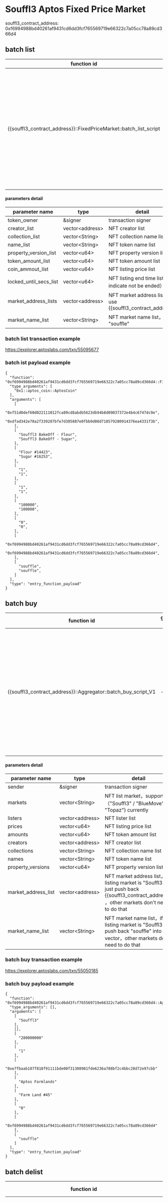 # Souffl3 Aptos Fixed Price Market

souffl3_contract_address: 0xf6994988bd40261af9431cd6dd3fcf765569719e66322c7a05cc78a89cd366d4


## batch list 


| function id | generics type | parameters  |
|------|--|---|
| {{souffl3_contract_address}}::FixedPriceMarket::batch_list_script | 0x1::aptos_coin::AptosCoin |  token_owner: &signer<br>creator_lists: vector\<address\><br>collection_lists: vector\<String\><br>name_lists: vector\<String\><br>property_version_lists: vector\<u64\><br>token_amount_lists: vector\<u64\><br>coin_amount_lists: vector\<u64\><br>locked_until_secs_lists: vector\<u64\><br>market_address_lists: vector\<address\><br>market_name_lists: vector\<String\>   |


#### parameters detail
| parameter name | type | detail  |
|------|--|---|
| token_owner | &signer | transaction signer |
| creator_list | vector\<address\> | NFT creator list |
| collection_list | vector\<String\> | NFT collection name list |
| name_list | vector\<String\> | NFT token name list |
| property_version_list | vector\<u64\> | NFT property version list |
| token_amount_list | vector\<u64\> | NFT token amount list |
| coin_ammout_list | vector\<u64\> | NFT listing price list |
| locked_until_secs_list | vector\<u64\> | NFT listing end time list（0 indicate not be ended） |
| market_address_lists | vector\<address\> | NFT market address list，use {{souffl3_contract_address}} |
| market_name_list | vector\<String\> | NFT market name list， use "souffle" |

### batch list transaction example

https://explorer.aptoslabs.com/txn/55095677


### batch ist payload example

```
{
  "function": "0xf6994988bd40261af9431cd6dd3fcf765569719e66322c7a05cc78a89cd366d4::FixedPriceMarket::batch_list_script",
  "type_arguments": [
    "0x1::aptos_coin::AptosCoin"
  ],
  "arguments": [
    [
      "0xf51d0def60d022111012fca89cd8abdb5623db94b8d09037372e4b4c6747dc9e",
      "0xdfad342e78a2f339287bfe7d305887e0fbb9d08d718579280914376ea4331f3b",
    ],
    [
      "Souffl3 BakeOff - Flour",
      "Souffl3 BakeOff - Sugar",
    ],
    [
      "Flour #14423",
      "Sugar #16253",
    ],
    [
      "1",
      "1",
    ],
    [
      "1",
      "1",
    ],
    [
      "100000",
      "100000",
    ],
    [
      "0",
      "0",
    ],
    [
      "0xf6994988bd40261af9431cd6dd3fcf765569719e66322c7a05cc78a89cd366d4",
      "0xf6994988bd40261af9431cd6dd3fcf765569719e66322c7a05cc78a89cd366d4",
    ],
    [
      "souffle",
      "souffle",
    ]
  ],
  "type": "entry_function_payload"
}
```

##  batch buy 

| function id | generics type | parameters  |
|------|--|---|
| {{souffl3_contract_address}}::Aggregator::batch_buy_script_V1 | - | sender: &signer<br>markets: vector\<String\><br>listers: vector\<address\><br>prices: vector\<u64\><br>amounts: vector\<u64\><br>creators: vector\<address\><br>collections: vector\<String\><br>names: vector\<String\><br>property_versions: vector\<u64\><br>market_address_lists: vector\<address\><br>market_name_lists: vector\<String\>  |

#### parameters detail
| parameter name | type | detail  |
|------|--|---|
| sender | &signer | transaction signer |
| markets | vector\<String\> | NFT list market，support（"Souffl3" / "BlueMove" / "Topaz") currently |
| listers | vector\<address\> | NFT lister list |
| prices | vector\<u64\> | NFT listing price list |
| amounts | vector\<u64\> | NFT token amount list |
| creators | vector\<address\> | NFT creator list |
| collections | vector\<String\> | NFT collection name list |
| names | vector\<String\> | NFT token name list |
| property_versions | vector\<u64\> | NFT property version list |
| market_address_list | vector\<address\> | NFT market address list，if listing market is "Souffl3", just push back {{souffl3_contract_address}} ，other markets don't need to do that |
| market_name_list | vector\<String\> | NFT market name list，if listing market is "Souffl3", push back "souffle" into vector，other markets don't need to do that |

### batch buy transaction example

https://explorer.aptoslabs.com/txn/55050185


### batch buy payload example

```
{
  "function": "0xf6994988bd40261af9431cd6dd3fcf765569719e66322c7a05cc78a89cd366d4::Aggregator::batch_buy_script_V1",
  "type_arguments": [],
  "arguments": [
    [
      "Souffl3"
    ],
    [],
    [
      "280000000"
    ],
    [
      "1"
    ],
    [
      "0xe7fbaab107f818f91111bde00f31308981fde6236a788bf2c4bbc28d72e97cbb"
    ],
    [
      "Aptos Farmlands"
    ],
    [
      "Farm Land #45"
    ],
    [
      "0"
    ],
    [
      "0xf6994988bd40261af9431cd6dd3fcf765569719e66322c7a05cc78a89cd366d4"
    ],
    [
      "souffle"
    ]
  ],
  "type": "entry_function_payload"
}

```

## batch delist

| function id | generics type | parameters  |
|------|--|---|
| {{souffl3_contract_address}}::Aggregator::batch_delist_script_V1 | - | sender: &signer<br>markets: vector\<String\><br>amounts: vector\<u64\><br>creators: vector\<address\><br>collections: vector\<String\><br>names: vector\<String\><br>property_versions: vector\<u64\><br>market_address_lists: vector\<address\><br>market_name_lists: vector\<String\>  |


#### parameters detail
| parameter name | type | detail  |
|------|--|---|
| sender | &signer | transaction signer |
| markets | vector\<String\> | NFT listing market，support（"Souffl3" / "BlueMove" / "Topaz") currently |
| amounts | vector\<u64\> | NFT token amount list |
| creators | vector\<address\> | NFT creator list |
| collections | vector\<String\> | NFT collection name list |
| names | vector\<String\> | NFT token name list |
| property_versions | vector\<u64\> | NFT property version list |
| market_address_list | vector\<address\> | NFT market address list，if listing market is "Souffl3", just push back {{souffl3_contract_address}} ，other markets don't need to do that |
| market_name_list | vector\<String\> | NFT market name list，if listing market is "Souffl3", push back "souffle" into vector，other markets don't need to do that |

### batch delist transaction example

https://explorer.aptoslabs.com/txn/55014220

### batch delist payload example

```
{
  "function": "0xf6994988bd40261af9431cd6dd3fcf765569719e66322c7a05cc78a89cd366d4::Aggregator::batch_delist_script_V1",
  "type_arguments": [],
  "arguments": [
    [
      "Souffl3"
    ],
    [
      "1"
    ],
    [
      "0x829290d9fc84d4da0db3f9274d7a4bf098630055f996da415c60fc9ebd0ea982"
    ],
    [
      "P-GANG"
    ],
    [
      "P-GANG #123"
    ],
    [
      "0"
    ],
    [
      "0xf6994988bd40261af9431cd6dd3fcf765569719e66322c7a05cc78a89cd366d4"
    ],
    [
      "souffle"
    ]
  ],
  "type": "entry_function_payload"
}
```

## batch_change_price


| function id | generics type | parameters  |
|------|--|---|
| {{souffl3_contract_address}}::Aggregator::batch_change_price_script_V1 | - | sender: &signer<br>markets: vector\<String\><br>creators: vector\<address\><br>collections: vector\<String\><br>names: vector\<String\><br>property_versions: vector\<u64\><br>amounts: vector\<u64\><br>prices: vector\<u64\><br>locked_until_secs_list: vector\<u64\><br>market_address_lists: vector\<address\><br>market_name_list: vector\<String\>  |

#### parameters detail
| parameter name | type | detail |
|------|--|---|
| sender | &signer | transaction signer |
| markets | vector\<String\> | NFT listing market，support（"Souffl3" / "BlueMove" / "Topaz") currently |
| creators | vector\<address\> | NFT creator list |
| collections | vector\<String\> | NFT collection name list |
| names | vector\<String\> | NFT token name list |
| property_versions | vector\<u64\> | NFT property version list |
| amounts | vector\<u64\> | NFT token amount list |
| prices | vector\<u64\> | NFT changing price list |
| locked_until_secs_list | vector\<u64\> | NFT listing end time list（0 indicate not be ended）|
| market_address_list | vector\<address\> | NFT market address list，if listing market is "Souffl3", just push back {{souffl3_contract_address}} ，other markets don't need to do that |
| market_name_list | vector\<String\> | NFT market name list，if listing market is "Souffl3", push back "souffle" into vector，other markets don't need to do that |


### batch change price transaction example 

https://explorer.aptoslabs.com/txn/55091778

### batch change price payload example

```
{
  "function": "0xf6994988bd40261af9431cd6dd3fcf765569719e66322c7a05cc78a89cd366d4::Aggregator::batch_change_price_script_V1",
  "type_arguments": [],
  "arguments": [
    [
      "Souffl3"
    ],
    [
      "0x1a79b04bd7c2096ca358351d6e80e4b877d3cdc102af7955addb51dac4dc63eb"
    ],
    [
      "Oishii Moechann"
    ],
    [
      "Oishii Moechann #2803"
    ],
    [
      "1"
    ],
    [
      "1"
    ],
    [
      "45000000"
    ],
    [
      "0"
    ],
    [
      "0xf6994988bd40261af9431cd6dd3fcf765569719e66322c7a05cc78a89cd366d4"
    ],
    [
      "souffle"
    ]
  ],
  "type": "entry_function_payload"
}
```
